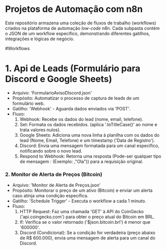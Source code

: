 # Projetos de Automação com n8n

Este repositório armazena uma coleção de fluxos de trabalho (workflows) criados na plataforma de automação *low-code* n8n. Cada subpasta contém o JSON de um workflow específico, demonstrando diferentes gatilhos, integrações e lógicas de negócio.

#Workflows

# 1. Api de Leads (Formulário para Discord e Google Sheets)

* Arquivo: 'FormularioAvisoDIscord.json'
* Propósito: Automatizar o processo de captura de leads de um formulário web.
* Gatilho: 'Webhook' - Aguarda dados enviados via 'POST'.
* Fluxo:
    1.  Webhook: Recebe os dados do lead (nome, email, telefone).
    2.  Set: Formata os dados recebidos. (aplica '.toTitleCase()' ao nome e trata valores nulos).
    3.  Google Sheets: Adiciona uma nova linha à planilha com os dados do lead (Nome, Email, Telefone) e um timestamp ('Data de Registro').
    4.  Discord: Envia uma mensagem formatada para um canal específico, notificando sobre o novo lead.
    5.  Respond to Webhook: Retorna uma resposta (Pode-ser qualquer tipo de mensagem : (Exemplo: ,"Ola")) para a requisição original.

### 2. Monitor de Alerta de Preços (Bitcoin)

* Arquivo: 'Monitor de Alerta de Preços.json'
* Propósito: Monitorar o preço de um ativo (Bitcoin) e enviar um alerta caso atinja uma condição específica.
* Gatilho: 'Schedule Trigger' - Executa o workflow a cada 1 minuto.
* Fluxo:
    1.  HTTP Request: Faz uma chamada 'GET' à API do CoinGecko ('api.coingecko.com') para obter o preço atual do Bitcoin em BRL.
    2.  If: Verifica se o valor retornado ('$json.bitcoin.brl') é menor que '600000'.
    3.  Discord (Condicional): Se a condição for verdadeira (preço abaixo de R$ 600.000), envia uma mensagem de alerta para um canal do Discord.
